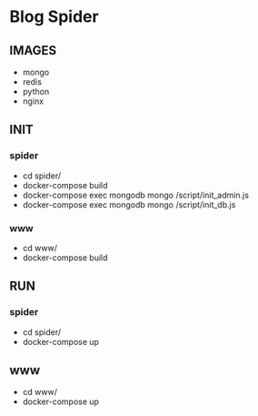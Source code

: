 # Blog Spider

## IMAGES
* mongo
* redis
* python
* nginx

## INIT
### spider
 * cd spider/
 * docker-compose build
 * docker-compose exec mongodb mongo /script/init_admin.js
 * docker-compose exec mongodb mongo /script/init_db.js

### www
 * cd www/
 * docker-compose build

## RUN
### spider
 * cd spider/
 * docker-compose up

## www
 * cd www/
 * docker-compose up


